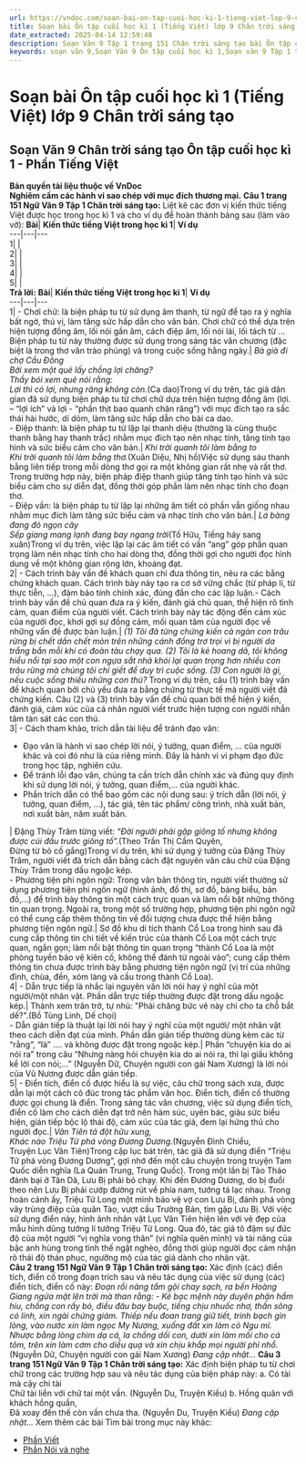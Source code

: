 ```yaml
---
url: https://vndoc.com/soan-bai-on-tap-cuoi-hoc-ki-1-tieng-viet-lop-9-chan-troi-sang-tao-322064
title: Soạn bài Ôn tập cuối học kì 1 (Tiếng Việt) lớp 9 Chân trời sáng tạo - VnDoc.com
date_extracted: 2025-04-14 12:59:48
description: Soạn Văn 9 Tập 1 trang 151 Chân trời sáng tạo bài Ôn tập cuối học kì 1 - Phần Tiếng Việt gồm phần trả lời chi tiết, đầy đủ, bám sát các câu hỏi, yêu cầu trong SGK (chỉ có trên VnDoc). Mời các bạn tham khảo.
keywords: soạn văn 9,Soạn Văn 9 Ôn tập cuối học kì 1,Soạn văn 9 Tập 1 trang 151 Chân trời sáng tạo,Ôn tập cuối học kì 1 lớp 9 Chân trời sáng tạo,Ôn tập cuối học kì 1 trang 151 lớp 9,Soạn Văn 9 Ôn tập cuối học kì 1 Chân trời sáng tạo,văn 9,ngữ văn 9,soạn văn 9 chân trời sáng tạo,soạn văn 9 tập 1,giải văn 9,soạn ngữ văn 9,giải ngữ văn 9,giải sgk ngữ văn 9
---
```


# Soạn bài Ôn tập cuối học kì 1 \(Tiếng Việt\) lớp 9 Chân trời sáng tạo
## **Soạn Văn 9 Chân trời sáng tạo Ôn tập cuối học kì 1 - Phần Tiếng Việt**
**Bản quyền tài liệu thuộc về VnDoc**  
**Nghiêm cấm các hành vi sao chép với mục đích thương mại.**
**Câu 1 trang 151 Ngữ Văn 9 Tập 1 Chân trời sáng tạo:** Liệt kê các đơn vị kiến thức tiếng Việt được học trong học kì 1 và cho ví dụ để hoàn thành bảng sau \(làm vào vở\):
**Bài**| **Kiến thức tiếng Việt trong học kì 1**| **Ví dụ**  
---|---|---  
1| |   
2| |   
3| |   
4| |   
5| |   
**Trả lời:**
**Bài**| **Kiến thức tiếng Việt trong học kì 1**| **Ví dụ**  
---|---|---  
1| \- Chơi chữ: là biện pháp tu từ sử dụng âm thanh, từ ngữ để tạo ra ý nghĩa bất ngờ, thú vị, làm tăng sức hấp dẫn cho văn bản. Chơi chữ có thể dựa trên hiện tượng đồng âm, lối nói gần âm, cách điệp âm, lối nói lái, lối tách từ ... Biện pháp tu từ này thường được sử dụng trong sáng tác văn chương \(đặc biệt là trong thơ văn trào phúng\) và trong cuộc sống hằng ngày.| _Bà già đi chợ Cầu Đông_  
 _Bởi xem một quẻ lấy chồng lợi chăng?_  
_Thầy bói xem quẻ nói rằng:_  
_Lợi thì có lợi, nhưng răng không còn._\(Ca dao\)Trong ví dụ trên, tác giả dân gian đã sử dụng biện pháp tu từ chơi chữ dựa trên hiện tượng đồng âm \(lợi. – “lợi ích” và lợi - “phần thịt bao quanh chân răng”\) với mục đích tạo ra sắc thái hài hước, dí dỏm, làm tăng sức hấp dẫn cho bài ca dao.  
\- Điệp thanh: là biện pháp tu từ lặp lại thanh diệu \(thường là cùng thuộc thanh bằng hay thanh trắc\) nhằm mục đích tạo nên nhạc tính, tăng tính tạo hình và sức biểu cảm cho văn bản.| _Khi trời quanh tôi làm bằng to_  
 _Khi trời quanh tôi làm bằng thơ._\(Xuân Diệu, Nhị hồ\)Việc sử dụng sáu thanh bằng liên tiếp trong mỗi dòng thơ gọi ra một không gian rất nhẹ và rất thơ. Trong trường hợp này, biện pháp điệp thanh giúp tăng tính tạo hình và sức biểu cảm cho sự diễn đạt, đồng thời góp phần làm nên nhạc tính cho đoạn thơ.  
\- Điệp vần: là biện pháp tu từ lặp lại những âm tiết có phần vẫn giống nhau nhằm mục đích làm tăng sức biểu cảm và nhạc tính cho văn bản.| _Lá bàng đang đỏ ngọn cây_  
 _Sếp giang mang lạnh đang bay ngang trời_\(Tố Hữu, Tiếng háy sang xuân\)Trong ví dụ trên, việc lặp lại các âm tiết có vần “ang” góp phần quan trọng làm nên nhạc tính cho hai dòng thơ, đồng thời gợi cho người đọc hình dung về một không gian rộng lớn, khoáng đạt.  
2| \- Cách trình bày vấn đề khách quan chỉ đưa thông tin, nêu ra các bằng chứng khách quan. Cách trình bày này tạo ra cơ sở vững chắc \(từ pháp lí, từ thực tiễn, …\), đảm bảo tính chính xác, đúng đắn cho các lập luận.\- Cách trình bày vấn đề chủ quan đưa ra ý kiến, đánh giá chủ quan, thể hiện rõ tình cảm, quan điểm của người viết. Cách trình bày này tác động đến cảm xúc của người đọc, khơi gợi sự đồng cảm, mối quan tâm của người đọc về những vấn đề được bàn luận.| _\(1\) Tôi đã từng chứng kiến cả ngàn con trâu rừng bị chết dần chết mòn trên những cánh đồng trơ trọi vì bị người da trắng bắn mỗi khi có đoàn tàu chạy qua. \(2\) Tôi là kẻ hoang dã, tôi không hiểu nổi tại sao một con ngựa sắt nhả khói lại quan trọng hơn nhiều con trâu rừng mà chúng tôi chỉ giết để duy trì cuộc sống. \(3\) Con người là gì, nếu cuộc sống thiếu những con thú?_ Trong ví dụ trên, câu \(1\) trình bày vấn đề khách quan bởi chủ yếu đưa ra bằng chứng từ thực tế mà người viết đã chứng kiến. Câu \(2\) và \(3\) trình bày vấn đề chủ quan bởi thể hiện ý kiến, đánh giá, cảm xúc của cá nhân người viết trước hiện tượng con người nhẫn tâm tàn sát các con thú.  
3| \- Cách tham khảo, trích dẫn tài liệu để tránh đạo văn:
  * Đạo văn là hành vi sao chép lời nói, ý tưởng, quan điểm, … của người khác và coi đó như là của riêng mình. Đây là hành vi vi phạm đạo đức trong học tập, nghiên cứu.
  * Để tránh lỗi đạo văn, chúng ta cần trích dẫn chính xác và đúng quy định khi sử dụng lời nói, ý tưởng, quan điểm,… của người khác.
  * Phần trích dẫn có thể bao gồm các nội dung sau: ý trích dẫn \(lời nói, ý tưởng, quan điểm, …\), tác giả, tên tác phẩm/ công trình, nhà xuất bản, nơi xuất bản, năm xuất bản.

| Đặng Thùy Trâm từng viết: _“Đời người phải gặp giông tố nhưng không được cúi đầu trước giông tố”._\(Theo Trần Thị Cẩm Quyên,   
Đừng từ bỏ cố gắng\)Trong ví dụ trên, khi sử dụng ý tưởng của Đặng Thùy Trâm, người viết đã trích dẫn bằng cách đặt nguyên văn câu chữ của Đặng Thùy Trâm trong dấu ngoặc kép.  
\- Phương tiện phi ngôn ngữ: Trong văn bản thông tin, người viết thường sử dụng phương tiện phi ngôn ngữ \(hình ảnh, đồ thị, sơ đồ, bảng biểu, bản đồ,…\) để trình bày thông tin một cách trực quan và làm nổi bật những thông tin quan trọng. Ngoài ra, trong một số trường hợp, phương tiện phi ngôn ngữ có thể cung cấp thêm thông tin về đối tượng chưa được thể hiện bằng phương tiện ngôn ngữ.| Sơ đồ khu di tích thành Cổ Loa trong hình sau đã cung cấp thông tin chi tiết về kiến trúc của thành Cổ Loa một cách trực quan, ngắn gọn; làm nổi bật thông tin quan trọng “thành Cổ Loa là một phòng tuyến bảo vệ kiên cố, không thể đánh từ ngoài vào”; cung cấp thêm thông tin chưa được trình bày bằng phương tiện ngôn ngữ \(vị trí của những đình, chùa, đền, xóm làng và cầu trong thành Cổ Loa\).  
4| \- Dẫn trực tiếp là nhắc lại nguyên văn lời nói hay ý nghĩ của một người/một nhân vật. Phần dẫn trực tiếp thường được đặt trong dấu ngoặc kép.| Thành xem trăn trở, tự nhủ: "Phải chăng bức vẽ này chỉ cho ta chỗ bắt dế?".\(Bồ Tùng Linh, Dế chọi\)  
\- Dẫn gián tiếp là thuật lại lời nói hay ý nghĩ của một người/ một nhân vật theo cách diễn đạt của mình. Phần dẫn gián tiếp thường dùng kèm các từ “rằng”, “là” .... và không được đặt trong ngoặc kép.| Phần “chuyện kia do ai nói ra” trong câu “Nhưng nàng hỏi chuyện kia do ai nói ra, thì lại giấu không kể lời con nói;...” \(Nguyễn Dữ, Chuyện người con gái Nam Xương\) là lời nói của Vũ Nương được dẫn gián tiếp.  
5| \- Điển tích, điển cố được hiểu là sự việc, câu chữ trong sách xưa, được dẫn lại một cách cô đúc trong tác phẩm văn học. Điển tích, điển cố thường được gọi chung là điển. Trong sáng tác văn chương, việc sử dụng điển tích, điển cố làm cho cách diễn đạt trở nên hàm súc, uyên bác, giàu sức biểu hiện, gián tiếp bộc lộ thái độ, cảm xúc của tác giả, đem lại hứng thú cho người đọc.| _Vân Tiên tả đột hữu xung,_  
_Khác nào Triệu Tử phá vòng Đương Dương._\(Nguyễn Đình Chiểu,  
Truyện Lục Vân Tiên\)Trong cặp lục bát trên, tác giả đã sử dụng điển “Triệu Tử phá vòng Đương Dương”, gợi nhớ đến một câu chuyện trong truyện Tam Quốc diễn nghĩa \(La Quán Trung, Trung Quốc\). Trong một lần bị Tào Tháo đánh bại ở Tân Dã, Lưu Bị phải bỏ chạy. Khi đến Đương Dương, do bị đuổi theo nên Lưu Bị phải cướp đường rút về phía nam, tướng tá lạc nhau. Trong hoàn cảnh ấy, Triệu Tử Long một mình bảo vệ vợ con Lưu Bị, đánh phá vòng vây trùng điệp của quân Tào, vượt cầu Trường Bản, tìm gặp Lưu Bị. Với việc sử dụng điển này, hình ảnh nhân vật Lục Vân Tiên hiện lên với vẻ đẹp của mẫu hình dũng tướng lí tưởng Triệu Tử Long. Qua đó, tác giả tô đậm sự đức độ của một người “vị nghĩa vong thân” \(vì nghĩa quên mình\) và tài năng của bậc anh hùng trong tình thế ngặt nghèo, đồng thời giúp người đọc cảm nhận rõ thái độ thán phục, ngưỡng mộ của tác giả dành cho nhân vật.  
**Câu 2 trang 151 Ngữ Văn 9 Tập 1 Chân trời sáng tạo:** Xác định \(các\) điển tích, điển cố trong đoạn trích sau và nêu tác dụng của việc sử dụng \(các\) điển tích, điển cố này:
_Đoạn rồi nàng tắm gội chay sạch, ra bến Hoàng Giang ngửa mặt lên trời mà than rằng:_
_\- Kẻ bạc mệnh này duyên phận hẩm hiu, chồng con rấy bỏ, điều đâu bay buộc, tiếng chịu nhuốc nhơ, thần sông có linh, xin ngài chứng giám. Thiếp nếu đoan trang giữ tiết, trinh bạch gìn lòng, vào nước xin làm ngọc My Nương, xuống đất xin làm cỏ Ngu mĩ. Nhược bằng lòng chim dạ cá, la chồng dối con, dưới xin làm mồi cho cá tôm, trên xin làm cơm cho diều quạ và xin chịu khắp mọi người phỉ nhổ._
\(Nguyễn Dữ, Chuyện người con gái Nam Xương\)
_Đang cập nhật..._
**Câu 3 trang 151 Ngữ Văn 9 Tập 1 Chân trời sáng tạo:** Xác định biện pháp tu từ chơi chữ trong các trường hợp sau và nêu tác dụng của biện pháp này:
a. Có tài mà cậy chi tài  
Chữ tài liền với chữ tai một vần.
\(Nguyễn Du, Truyện Kiều\)
b. Hồng quân với khách hồng quần,  
Đã xoay đến thế còn vần chưa tha.
\(Nguyễn Du, Truyện Kiều\)
_Đang cập nhật..._
Xem thêm các bài Tìm bài trong mục này khác:
  * [Phần Viết](</soan-bai-on-tap-cuoi-hoc-ki-1-viet-lop-9-chan-troi-sang-tao-322067>)
  * [Phần Nói và nghe](</soan-bai-on-tap-cuoi-hoc-ki-1-noi-va-nghe-lop-9-chan-troi-sang-tao-322074>)

